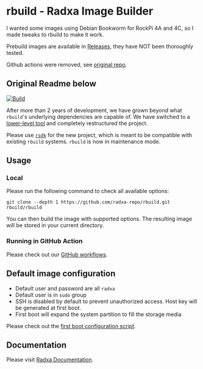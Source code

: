 # rbuild - Radxa Image Builder

I wanted some images using Debian Bookworm for RockPi 4A and 4C, so I made tweaks to rbuild to make it work.

Prebuild images are available in [Releases](https://github.com/bishopdynamics/rbuild-bookworm/releases), they have NOT been thoroughly tested.

Github actions were removed, see [original repo](https://github.com/radxa-repo/rbuild).

## Original Readme below

[![Build](https://github.com/radxa-repo/rbuild/actions/workflows/build.yaml/badge.svg?branch=main)](https://github.com/radxa-repo/rbuild/actions/workflows/build.yaml)

After more than 2 years of development, we have grown beyond what `rbuild`'s underlying dependencies are capable of.
We have switched to a [lower-level tool](https://github.com/bdrung/bdebstrap) and completely restructured the project.

Please use [`rsdk`](https://github.com/RadxaOS-SDK/rsdk) for the new project, which is meant to be compatible with
existing `rbuild` systems. `rbuild` is now in maintenance mode.

## Usage

### Local

Please run the following command to check all available options:

```
git clone --depth 1 https://github.com/radxa-repo/rbuild.git
rbuild/rbuild
```

You can then build the image with supported options. The resulting image will be stored in your current directory.

### Running in GitHub Action

Please check out our [GitHub workflows](https://github.com/radxa-repo/rbuild/tree/main/.github/workflows).

## Default image configuration

- Default user and password are all `radxa`
- Default user is in `sudo` group
- SSH is disabled by default to prevent unauthorized access. Host key will be generated at first boot.
- First boot will expand the system partition to fill the storage media

Please check out the [first boot configuration script](https://github.com/radxa-repo/rbuild/tree/main/common/overlays/common/config/before.txt).

## Documentation

Please visit [Radxa Documentation](https://radxa-doc.github.io/).
